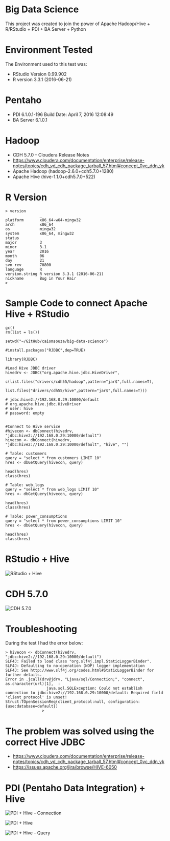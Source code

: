 # Big Data Science

This project was created to join the power of Apache Hadoop/Hive + R/RStudio + PDI + BA Server + Python

# Environment Tested
The Environment used to this test was: <BR>
* RStudio Version 0.99.902
* R version 3.3.1 (2016-06-21)

# Pentaho
* PDI 6.1.0.1-196 Build Date: April 7, 2016 12:08:49
* BA Server 6.1.0.1


# Hadoop
* CDH 5.7.0 - Cloudera Release Notes
* https://www.cloudera.com/documentation/enterprise/release-notes/topics/cdh_vd_cdh_package_tarball_57.html#concept_0vc_ddn_yk
* Apache Hadoop (hadoop-2.6.0+cdh5.7.0+1280)
* Apache Hive (hive-1.1.0+cdh5.7.0+522)

# R Version
```
> version
               _                           
platform       x86_64-w64-mingw32          
arch           x86_64                      
os             mingw32                     
system         x86_64, mingw32             
status                                     
major          3                           
minor          3.1                         
year           2016                        
month          06                          
day            21                          
svn rev        70800                       
language       R                           
version.string R version 3.3.1 (2016-06-21)
nickname       Bug in Your Hair            
>
```

# Sample Code to connect Apache Hive + RStudio  
```
gc()
rm(list = ls())

setwd("~/GitHub/caiomsouza/big-data-science")

#install.packages("RJDBC",dep=TRUE)

library(RJDBC)

#Load Hive JDBC driver
hivedrv <- JDBC("org.apache.hive.jdbc.HiveDriver",
                c(list.files("drivers/cdh55/hadoop",pattern="jar$",full.names=T),
                  list.files("drivers/cdh55/hive",pattern="jar$",full.names=T)))

# jdbc:hive2://192.168.0.29:10000/default
# org.apache.hive.jdbc.HiveDriver
# user: hive
# password: empty


#Connect to Hive service
#hivecon <- dbConnect(hivedrv, "jdbc:hive2://192.168.0.29:10000/default")
hivecon <- dbConnect(hivedrv, "jdbc:hive2://192.168.0.29:10000/default", "hive", "")

# Table: customers
query = "select * from customers LIMIT 10"
hres <- dbGetQuery(hivecon, query)

head(hres)
class(hres)

# Table: web_logs
query = "select * from web_logs LIMIT 10"
hres <- dbGetQuery(hivecon, query)

head(hres)
class(hres)

# Table: power_consumptions
query = "select * from power_consumptions LIMIT 10"
hres <- dbGetQuery(hivecon, query)

head(hres)
class(hres)
```

# RStudio + Hive

![RStudio + Hive](https://github.com/caiomsouza/big-data-science/blob/master/printscreen/rstudio_hive_query_web_logs.PNG)

# CDH 5.7.0
![CDH 5.7.0](https://github.com/caiomsouza/big-data-science/blob/master/printscreen/cdh_query_web_logs.PNG)


# Troubleshooting

During the test I had the error below:

```
> hivecon <- dbConnect(hivedrv, "jdbc:hive2://192.168.0.29:10000/default")
SLF4J: Failed to load class "org.slf4j.impl.StaticLoggerBinder".
SLF4J: Defaulting to no-operation (NOP) logger implementation
SLF4J: See http://www.slf4j.org/codes.html#StaticLoggerBinder for further details.
Error in .jcall(drv@jdrv, "Ljava/sql/Connection;", "connect", as.character(url)[1],  :
                  java.sql.SQLException: Could not establish connection to jdbc:hive2://192.168.0.29:10000/default: Required field 'client_protocol' is unset! Struct:TOpenSessionReq(client_protocol:null, configuration:{use:database=default})
                >
```

# The problem was solved using the correct Hive JDBC
* https://www.cloudera.com/documentation/enterprise/release-notes/topics/cdh_vd_cdh_package_tarball_57.html#concept_0vc_ddn_yk
* https://issues.apache.org/jira/browse/HIVE-6050


# PDI (Pentaho Data Integration) + Hive

![PDI + Hive - Connection](https://github.com/caiomsouza/big-data-science/blob/master/printscreen/pdi_hive_connection_example.PNG)

![PDI + Hive](https://github.com/caiomsouza/big-data-science/blob/master/printscreen/pdi_hive_input_table_step.PNG)

![PDI + Hive - Query](https://github.com/caiomsouza/big-data-science/blob/master/printscreen/pdi_hive_sql_query_web_logs.PNG)
